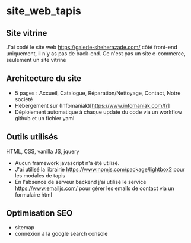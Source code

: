 # site_web_tapis

## Site vitrine

J'ai codé le site web https://galerie-sheherazade.com/ côté front-end uniquement, il n'y as pas de back-end. Ce n'est pas un site e-commerce, seulement un site vitrine

## Architecture du site
- 5 pages : Accueil, Catalogue, Réparation/Nettoyage, Contact, Notre société
- Hébergement sur (Infomaniak)[https://www.infomaniak.com/fr]
- Déploiement automatique à chaque update du code via un workflow github et un fichier yaml

## Outils utilisés

HTML, CSS, vanilla JS, jquery
- Aucun framework javascript n'a été utilisé.
- J'ai utilisé la librairie https://www.npmjs.com/package/lightbox2 pour les modales de tapis
- En l'absence de serveur backend j'ai utilisé le service https://www.emailjs.com/ pour gérer les emails de contact via un formulaire html

## Optimisation SEO
- sitemap
- connexion à la google search console
